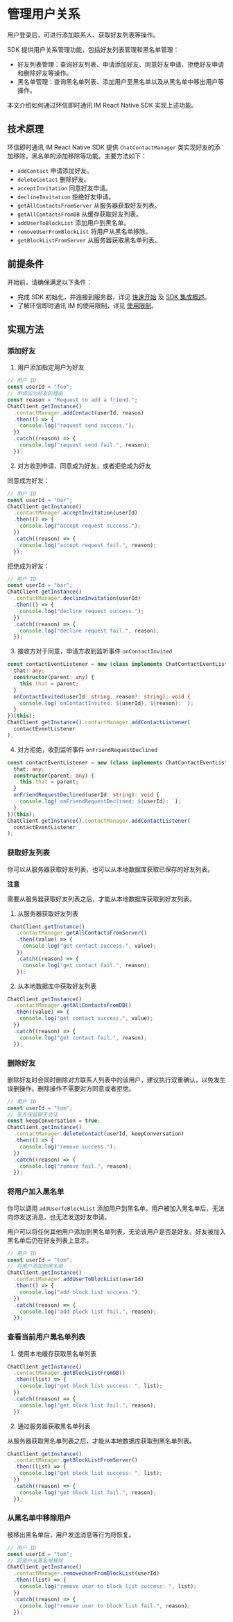 # 管理用户关系

<Toc />

用户登录后，可进行添加联系人、获取好友列表等操作。

SDK 提供用户关系管理功能，包括好友列表管理和黑名单管理：

- 好友列表管理：查询好友列表、申请添加好友、同意好友申请、拒绝好友申请和删除好友等操作。
- 黑名单管理：查询黑名单列表、添加用户至黑名单以及从黑名单中移出用户等操作。

本文介绍如何通过环信即时通讯 IM React Native SDK 实现上述功能。

## 技术原理

环信即时通讯 IM React Native SDK 提供 `ChatContactManager` 类实现好友的添加移除，黑名单的添加移除等功能。主要方法如下：

- `addContact` 申请添加好友。
- `deleteContact` 删除好友。
- `acceptInvitation` 同意好友申请。
- `declineInvitation` 拒绝好友申请。
- `getAllContactsFromServer` 从服务器获取好友列表。
- `getAllContactsFromDB` 从缓存获取好友列表。
- `addUserToBlockList` 添加用户到黑名单。
- `removeUserFromBlockList` 将用户从黑名单移除。
- `getBlockListFromServer` 从服务器获取黑名单列表。

## 前提条件

开始前，请确保满足以下条件：

- 完成 SDK 初始化，并连接到服务器，详见 [快速开始](quickstart.html) 及 [SDK 集成概述](overview.html)。
- 了解环信即时通讯 IM 的使用限制，详见 [使用限制](/product/limitation.html)。

## 实现方法

### 添加好友

1. 用户添加指定用户为好友

```typescript
// 用户 ID
const userId = "foo";
// 申请加为好友的理由
const reason = "Request to add a friend.";
ChatClient.getInstance()
  .contactManager.addContact(userId, reason)
  .then(() => {
    console.log("request send success.");
  })
  .catch((reason) => {
    console.log("request send fail.", reason);
  });
```

2. 对方收到申请，同意成为好友，或者拒绝成为好友

同意成为好友：

```typescript
// 用户 ID
const userId = "bar";
ChatClient.getInstance()
  .contactManager.acceptInvitation(userId)
  .then(() => {
    console.log("accept request success.");
  })
  .catch((reason) => {
    console.log("accept request fail.", reason);
  });
```

拒绝成为好友：

```typescript
// 用户 ID
const userId = "bar";
ChatClient.getInstance()
  .contactManager.declineInvitation(userId)
  .then(() => {
    console.log("decline request success.");
  })
  .catch((reason) => {
    console.log("decline request fail.", reason);
  });
```

3. 接收方对于同意，申请方收到监听事件 `onContactInvited`

```typescript
const contactEventListener = new (class implements ChatContactEventListener {
  that: any;
  constructor(parent: any) {
    this.that = parent;
  }
  onContactInvited(userId: string, reason?: string): void {
    console.log(`onContactInvited: ${userId}, ${reason}: `);
  }
})(this);
ChatClient.getInstance().contactManager.addContactListener(
  contactEventListener
);
```

4. 对方拒绝，收到监听事件 `onFriendRequestDeclined`

```typescript
const contactEventListener = new (class implements ChatContactEventListener {
  that: any;
  constructor(parent: any) {
    this.that = parent;
  }
  onFriendRequestDeclined(userId: string): void {
    console.log(`onFriendRequestDeclined: ${userId}: `);
  }
})(this);
ChatClient.getInstance().contactManager.addContactListener(
  contactEventListener
);
```

### 获取好友列表

你可以从服务器获取好友列表，也可以从本地数据库获取已保存的好友列表。

**注意**

需要从服务器获取好友列表之后，才能从本地数据库获取到好友列表。

1. 从服务器获取好友列表

```typescript
 ChatClient.getInstance()
   .contactManager.getAllContactsFromServer()
   .then((value) => {
     console.log("get contact success.", value);
   })
   .catch((reason) => {
     console.log("get contact fail.", reason);
   });
 ```

 2. 从本地数据库中获取好友列表

 ```typescript
 ChatClient.getInstance()
   .contactManager.getAllContactsFromDB()
   .then((value) => {
     console.log("get contact success.", value);
   })
   .catch((reason) => {
     console.log("get contact fail.", reason);
   });
 ```

### 删除好友

删除好友时会同时删除对方联系人列表中的该用户，建议执行双重确认，以免发生误删操作。删除操作不需要对方同意或者拒绝。

```typescript
// 用户 ID
const userId = "tom";
// 是否保留聊天会话
const keepConversation = true;
ChatClient.getInstance()
  .contactManager.deleteContact(userId, keepConversation)
  .then(() => {
    console.log("remove success.");
  })
  .catch((reason) => {
    console.log("remove fail.", reason);
  });
```

### 将用户加入黑名单

你可以调用 `addUserToBlockList` 添加用户到黑名单。用户被加入黑名单后，无法向你发送消息，也无法发送好友申请。

用户可以将任何其他用户添加到黑名单列表，无论该用户是否是好友。好友被加入黑名单后仍在好友列表上显示。

```typescript
// 用户 ID
const userId = "tom";
// 将用户添加到黑名单
ChatClient.getInstance()
  .contactManager.addUserToBlockList(userId)
  .then(() => {
    console.log("add block list success.");
  })
  .catch((reason) => {
    console.log("add block list fail.", reason);
  });
```

### 查看当前用户黑名单列表

1. 使用本地缓存获取黑名单列表

```typescript
ChatClient.getInstance()
  .contactManager.getBlockListFromDB()
  .then((list) => {
    console.log("get block list success: ", list);
  })
  .catch((reason) => {
    console.log("get block list fail.", reason);
  });
```

2. 通过服务器获取黑名单列表

从服务器获取黑名单列表之后，才能从本地数据库获取到黑名单列表。

```typescript
ChatClient.getInstance()
  .contactManager.getBlockListFromServer()
  .then((list) => {
    console.log("get block list success: ", list);
  })
  .catch((reason) => {
    console.log("get block list fail.", reason);
  });
```

### 从黑名单中移除用户

被移出黑名单后，用户发送消息等行为将恢复。

```typescript
// 用户 ID
const userId = "tom";
// 将用户从黑名单移除
ChatClient.getInstance()
  .contactManager.removeUserFromBlockList(userId)
  .then((list) => {
    console.log("remove user to block list success: ", list);
  })
  .catch((reason) => {
    console.log("remove user to block list fail.", reason);
  });
```